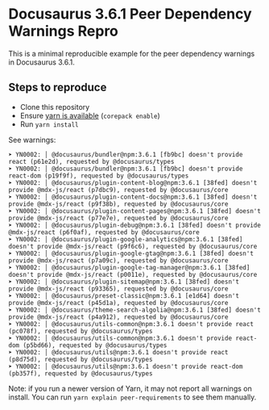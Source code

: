 # Docusaurus 3.6.1 Peer Dependency Warnings Repro

This is a minimal reproducible example for the peer dependency warnings in Docusaurus 3.6.1.

## Steps to reproduce

- Clone this repository
- Ensure [yarn is available](https://yarnpkg.com/getting-started/install) (`corepack enable`)
- Run `yarn install`

See warnings:

```
➤ YN0002: │ @docusaurus/bundler@npm:3.6.1 [fb9bc] doesn't provide react (p61e2d), requested by @docusaurus/types
➤ YN0002: │ @docusaurus/bundler@npm:3.6.1 [fb9bc] doesn't provide react-dom (p19f9f), requested by @docusaurus/types
➤ YN0002: │ @docusaurus/plugin-content-blog@npm:3.6.1 [38fed] doesn't provide @mdx-js/react (p7dbc9), requested by @docusaurus/core
➤ YN0002: │ @docusaurus/plugin-content-docs@npm:3.6.1 [38fed] doesn't provide @mdx-js/react (p9f38b), requested by @docusaurus/core
➤ YN0002: │ @docusaurus/plugin-content-pages@npm:3.6.1 [38fed] doesn't provide @mdx-js/react (p77e7e), requested by @docusaurus/core
➤ YN0002: │ @docusaurus/plugin-debug@npm:3.6.1 [38fed] doesn't provide @mdx-js/react (p6f0af), requested by @docusaurus/core
➤ YN0002: │ @docusaurus/plugin-google-analytics@npm:3.6.1 [38fed] doesn't provide @mdx-js/react (p9f6c6), requested by @docusaurus/core
➤ YN0002: │ @docusaurus/plugin-google-gtag@npm:3.6.1 [38fed] doesn't provide @mdx-js/react (p7a09c), requested by @docusaurus/core
➤ YN0002: │ @docusaurus/plugin-google-tag-manager@npm:3.6.1 [38fed] doesn't provide @mdx-js/react (p0011e), requested by @docusaurus/core
➤ YN0002: │ @docusaurus/plugin-sitemap@npm:3.6.1 [38fed] doesn't provide @mdx-js/react (p93365), requested by @docusaurus/core
➤ YN0002: │ @docusaurus/preset-classic@npm:3.6.1 [e1d64] doesn't provide @mdx-js/react (p45d1a), requested by @docusaurus/core
➤ YN0002: │ @docusaurus/theme-search-algolia@npm:3.6.1 [38fed] doesn't provide @mdx-js/react (p4a912), requested by @docusaurus/core
➤ YN0002: │ @docusaurus/utils-common@npm:3.6.1 doesn't provide react (pc078f), requested by @docusaurus/types
➤ YN0002: │ @docusaurus/utils-common@npm:3.6.1 doesn't provide react-dom (p5bd66), requested by @docusaurus/types
➤ YN0002: │ @docusaurus/utils@npm:3.6.1 doesn't provide react (p8d75d), requested by @docusaurus/types
➤ YN0002: │ @docusaurus/utils@npm:3.6.1 doesn't provide react-dom (pb357f), requested by @docusaurus/types
```

Note: if you run a newer version of Yarn, it may not report all warnings on install. You can run 
`yarn explain peer-requirements` to see them manually.